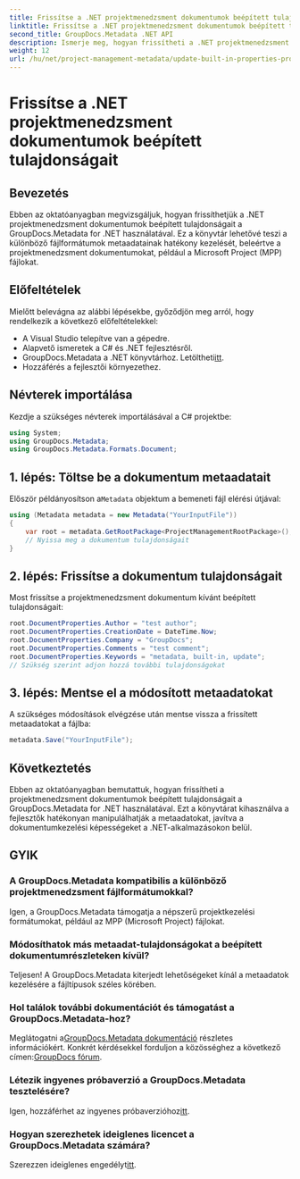 ```yaml
---
title: Frissítse a .NET projektmenedzsment dokumentumok beépített tulajdonságait
linktitle: Frissítse a .NET projektmenedzsment dokumentumok beépített tulajdonságait
second_title: GroupDocs.Metadata .NET API
description: Ismerje meg, hogyan frissítheti a .NET projektmenedzsment dokumentumok metaadatait a GroupDocs.Metadata for .NET segítségével. A dokumentumkezelés hatékony fejlesztése.
weight: 12
url: /hu/net/project-management-metadata/update-built-in-properties-project-management-documents/
---
```


# Frissítse a .NET projektmenedzsment dokumentumok beépített tulajdonságait

## Bevezetés
Ebben az oktatóanyagban megvizsgáljuk, hogyan frissíthetjük a .NET projektmenedzsment dokumentumok beépített tulajdonságait a GroupDocs.Metadata for .NET használatával. Ez a könyvtár lehetővé teszi a különböző fájlformátumok metaadatainak hatékony kezelését, beleértve a projektmenedzsment dokumentumokat, például a Microsoft Project (MPP) fájlokat.
## Előfeltételek
Mielőtt belevágna az alábbi lépésekbe, győződjön meg arról, hogy rendelkezik a következő előfeltételekkel:
- A Visual Studio telepítve van a gépedre.
- Alapvető ismeretek a C# és .NET fejlesztésről.
-  GroupDocs.Metadata a .NET könyvtárhoz. Letöltheti[itt](https://releases.groupdocs.com/metadata/net/).
- Hozzáférés a fejlesztői környezethez.

## Névterek importálása
Kezdje a szükséges névterek importálásával a C# projektbe:
```csharp
using System;
using GroupDocs.Metadata;
using GroupDocs.Metadata.Formats.Document;
```
## 1. lépés: Töltse be a dokumentum metaadatait
 Először példányosítson a`Metadata` objektum a bemeneti fájl elérési útjával:
```csharp
using (Metadata metadata = new Metadata("YourInputFile"))
{
    var root = metadata.GetRootPackage<ProjectManagementRootPackage>();
    // Nyissa meg a dokumentum tulajdonságait
}
```
## 2. lépés: Frissítse a dokumentum tulajdonságait
Most frissítse a projektmenedzsment dokumentum kívánt beépített tulajdonságait:
```csharp
root.DocumentProperties.Author = "test author";
root.DocumentProperties.CreationDate = DateTime.Now;
root.DocumentProperties.Company = "GroupDocs";
root.DocumentProperties.Comments = "test comment";
root.DocumentProperties.Keywords = "metadata, built-in, update";
// Szükség szerint adjon hozzá további tulajdonságokat
```
## 3. lépés: Mentse el a módosított metaadatokat
A szükséges módosítások elvégzése után mentse vissza a frissített metaadatokat a fájlba:
```csharp
metadata.Save("YourInputFile");
```

## Következtetés
Ebben az oktatóanyagban bemutattuk, hogyan frissítheti a projektmenedzsment dokumentumok beépített tulajdonságait a GroupDocs.Metadata for .NET használatával. Ezt a könyvtárat kihasználva a fejlesztők hatékonyan manipulálhatják a metaadatokat, javítva a dokumentumkezelési képességeket a .NET-alkalmazásokon belül.

## GYIK
### A GroupDocs.Metadata kompatibilis a különböző projektmenedzsment fájlformátumokkal?
Igen, a GroupDocs.Metadata támogatja a népszerű projektkezelési formátumokat, például az MPP (Microsoft Project) fájlokat.
### Módosíthatok más metaadat-tulajdonságokat a beépített dokumentumrészleteken kívül?
Teljesen! A GroupDocs.Metadata kiterjedt lehetőségeket kínál a metaadatok kezelésére a fájltípusok széles körében.
### Hol találok további dokumentációt és támogatást a GroupDocs.Metadata-hoz?
 Meglátogatni a[GroupDocs.Metadata dokumentáció](https://tutorials.groupdocs.com/metadata/net/) részletes információkért. Konkrét kérdésekkel forduljon a közösséghez a következő címen:[GroupDocs fórum](https://forum.groupdocs.com/c/metadata/14).
### Létezik ingyenes próbaverzió a GroupDocs.Metadata tesztelésére?
 Igen, hozzáférhet az ingyenes próbaverzióhoz[itt](https://releases.groupdocs.com/).
### Hogyan szerezhetek ideiglenes licencet a GroupDocs.Metadata számára?
 Szerezzen ideiglenes engedélyt[itt](https://purchase.groupdocs.com/temporary-license/).